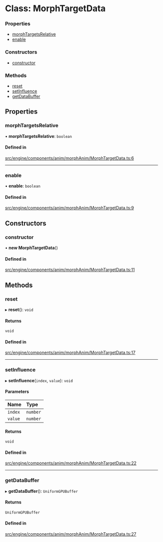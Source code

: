 # Class: MorphTargetData


### Properties

- [morphTargetsRelative](MorphTargetData.md#morphtargetsrelative)
- [enable](MorphTargetData.md#enable)

### Constructors

- [constructor](MorphTargetData.md#constructor)

### Methods

- [reset](MorphTargetData.md#reset)
- [setInfluence](MorphTargetData.md#setinfluence)
- [getDataBuffer](MorphTargetData.md#getdatabuffer)

## Properties

### morphTargetsRelative

• **morphTargetsRelative**: `boolean`

#### Defined in

[src/engine/components/anim/morphAnim/MorphTargetData.ts:6](https://github.com/Orillusion/orillusion/blob/main/src/engine/components/anim/morphAnim/MorphTargetData.ts#L6)

___

### enable

• **enable**: `boolean`

#### Defined in

[src/engine/components/anim/morphAnim/MorphTargetData.ts:9](https://github.com/Orillusion/orillusion/blob/main/src/engine/components/anim/morphAnim/MorphTargetData.ts#L9)

## Constructors

### constructor

• **new MorphTargetData**()

#### Defined in

[src/engine/components/anim/morphAnim/MorphTargetData.ts:11](https://github.com/Orillusion/orillusion/blob/main/src/engine/components/anim/morphAnim/MorphTargetData.ts#L11)

## Methods

### reset

▸ **reset**(): `void`

#### Returns

`void`

#### Defined in

[src/engine/components/anim/morphAnim/MorphTargetData.ts:17](https://github.com/Orillusion/orillusion/blob/main/src/engine/components/anim/morphAnim/MorphTargetData.ts#L17)

___

### setInfluence

▸ **setInfluence**(`index`, `value`): `void`

#### Parameters

| Name | Type |
| :------ | :------ |
| `index` | `number` |
| `value` | `number` |

#### Returns

`void`

#### Defined in

[src/engine/components/anim/morphAnim/MorphTargetData.ts:22](https://github.com/Orillusion/orillusion/blob/main/src/engine/components/anim/morphAnim/MorphTargetData.ts#L22)

___

### getDataBuffer

▸ **getDataBuffer**(): `UniformGPUBuffer`

#### Returns

`UniformGPUBuffer`

#### Defined in

[src/engine/components/anim/morphAnim/MorphTargetData.ts:27](https://github.com/Orillusion/orillusion/blob/main/src/engine/components/anim/morphAnim/MorphTargetData.ts#L27)
